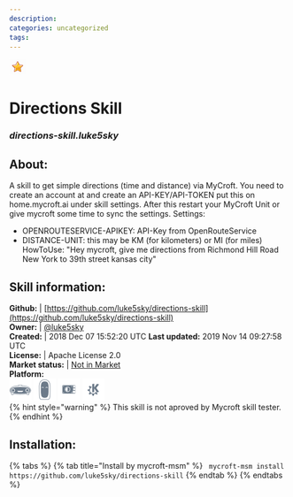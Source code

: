 ```yaml
--- 
description: 
categories: uncategorized   
tags:   
---
```


![](../.gitbook/assets/star.png)  
# Directions Skill  
### _directions-skill.luke5sky_  
## About:  
A skill to get simple directions (time and distance) via MyCroft.
You need to create an account at  and create an API-KEY/API-TOKEN put this on home.mycroft.ai under skill settings.
After this restart your MyCroft Unit or give mycroft some time to sync the settings.
Settings:
- OPENROUTESERVICE-APIKEY: API-Key from OpenRouteService
- DISTANCE-UNIT: this may be KM (for kilometers) or MI (for miles)
HowToUse:
"Hey mycroft, give me directions from Richmond Hill Road New York to 39th street kansas city"

## Skill information:  
**Github:** | [https://github.com/luke5sky/directions-skill](https://github.com/luke5sky/directions-skill)  
**Owner:** | [@luke5sky](https://github.com/luke5sky)  
**Created:** | 2018 Dec 07 15:52:20 UTC  **Last updated:** 2019 Nov 14 09:27:58 UTC  
**License:** | Apache License 2.0  
**Market status:** | [Not in Market](https://market.mycroft.ai/skill/)  
**Platform:**  
 ![](../.gitbook/assets/mark-1-icon.png)  ![](../.gitbook/assets/mark-2-icon.png)  ![](../.gitbook/assets/picroft-icon.png)  ![](../.gitbook/assets/kde.png)   
{% hint style="warning" %}
This skill is not aproved by Mycroft skill tester.
{% endhint %}
    
## Installation:  
{% tabs %}
{% tab title="Install by mycroft-msm" %}
``` mycroft-msm install https://github.com/luke5sky/directions-skill```
{% endtab %}
  {% endtabs %}
  